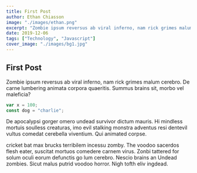 ```yaml
---
title: First Post
author: Ethan Chiasson
image: "./images/ethan.png"
excerpt: "Zombie ipsum reversus ab viral inferno, nam rick grimes malum cerebro. De carne lumbering animata corpora quaeritis."
date: 2019-12-06
tags: ["Technology", "Javascript"]
cover_image: "./images/bg1.jpg"
---
```


## First Post

Zombie ipsum reversus ab viral inferno, nam rick grimes malum cerebro. De carne lumbering animata corpora quaeritis. Summus brains sit​​, morbo vel maleficia?

```js
var x = 100;
const dog = "charlie";
```

De apocalypsi gorger omero undead survivor dictum mauris. Hi mindless mortuis soulless creaturas, imo evil stalking monstra adventus resi dentevil vultus comedat cerebella viventium. Qui animated corpse.

cricket bat max brucks terribilem incessu zomby. The voodoo sacerdos flesh eater, suscitat mortuos comedere carnem virus. Zonbi tattered for solum oculi eorum defunctis go lum cerebro. Nescio brains an Undead zombies. Sicut malus putrid voodoo horror. Nigh tofth eliv ingdead.
